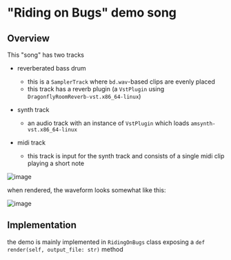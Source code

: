 # "Riding on Bugs" demo song

## Overview

This "song" has two tracks

- reverberated bass drum 
  - this is a `SamplerTrack` where  `bd.wav`-based clips are evenly placed
  - this track has a reverb plugin (a `VstPlugin` using `DragonflyRoomReverb-vst.x86_64-linux`)
  
- synth track
  - an audio track with an instance of `VstPlugin` which loads `amsynth-vst.x86_64-linux`
- midi track
  - this track is input for the synth track and consists of a single midi clip playing a short note

![image](https://user-images.githubusercontent.com/21345604/93659049-ee8d0f80-fa49-11ea-91b4-8085965048e4.png)

when rendered, the waveform looks somewhat like this:

![image](https://user-images.githubusercontent.com/21345604/93659060-19776380-fa4a-11ea-9abb-09bd996b9e9c.png)

## Implementation

the demo is mainly implemented in `RidingOnBugs` class exposing a
`def render(self, output_file: str)` method
  